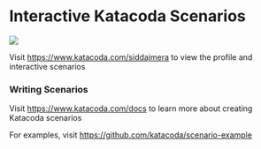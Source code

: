 # Interactive Katacoda Scenarios

[![](http://shields.katacoda.com/katacoda/siddajmera/count.svg)](https://www.katacoda.com/siddajmera "Get your profile on Katacoda.com")

Visit https://www.katacoda.com/siddajmera to view the profile and interactive scenarios

### Writing Scenarios
Visit https://www.katacoda.com/docs to learn more about creating Katacoda scenarios

For examples, visit https://github.com/katacoda/scenario-example
